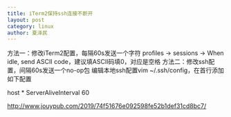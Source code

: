 ```yaml
---
title: iTerm2保持ssh连接不断开
layout: post
category: linux
author: 夏泽民
---
```

方法一：修改iTerm2配置，每隔60s发送一个字符
profiles -> sessions -> When idle, send ASCII code，建议填ASCII码填0，对应是空格
方法二：修改ssh配置，间隔60s发送一个no-op包
编辑本地ssh配置vim ~/.ssh/config，在首行添加如下配置

host *
    ServerAliveInterval 60

<!-- more -->
http://www.jouypub.com/2019/74f51676e092598fe52b1def31cd8bc7/
